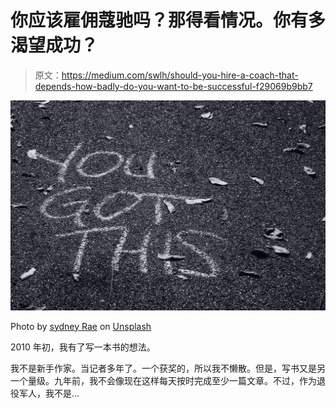 # 你应该雇佣蔻驰吗？那得看情况。你有多渴望成功？

> 原文：<https://medium.com/swlh/should-you-hire-a-coach-that-depends-how-badly-do-you-want-to-be-successful-f29069b9bb7>

![](img/ffaf10605d1dfdf6b18baf5548cb4f05.png)

Photo by [sydney Rae](https://unsplash.com/@srz?utm_source=medium&utm_medium=referral) on [Unsplash](https://unsplash.com?utm_source=medium&utm_medium=referral)

2010 年初，我有了写一本书的想法。

我不是新手作家。当记者多年了。一个获奖的，所以我不懒散。但是，写书又是另一个量级。九年前，我不会像现在这样每天按时完成至少一篇文章。不过，作为退役军人，我不是…